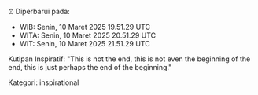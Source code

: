 ⏰ Diperbarui pada:
- WIB: Senin, 10 Maret 2025 19.51.29 UTC
- WITA: Senin, 10 Maret 2025 20.51.29 UTC
- WIT: Senin, 10 Maret 2025 21.51.29 UTC

Kutipan Inspiratif:
"This is not the end, this is not even the beginning of the end, this is just perhaps the end of the beginning."


Kategori: inspirational

